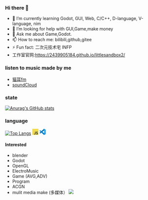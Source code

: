 ### Hi there 👋

<!--
**2439905184/2439905184** is a ✨ _special_ ✨ repository because its `README.md` (this file) appears on your GitHub profile.

Here are some ideas to get you started:
-->
<!-- 🔭 I’m currently working on ... -->
- 🌱 I’m currently learning Godot, GUI, Web, C/C++, D-language, V-language, nim
- 🤔 I’m looking for help with GUI,Game,make money
- 💬 Ask me about Game,Godot.
- 📫 How to reach me: bilibili,github,gitee
- ⚡ Fun fact: 二次元技术宅 INFP
- 工作室官网:https://2439905184.github.io/littlesandbox2/
### listen to music made by me
+ [猫耳fm](https://www.missevan.com/11010966/#)
+ [soundCloud](https://soundcloud.com/cl-s-906255544)

### state
[![Anurag's GitHub stats](https://github-readme-stats.vercel.app/api?username=2439905184)](https://github.com/anuraghazra/github-readme-stats)
### language
[![Top Langs](https://github-readme-stats.vercel.app/api/top-langs/?username=2439905184)](https://github.com/anuraghazra/github-readme-stats)
<code><img height="20" src="https://raw.githubusercontent.com/github/explore/80688e429a7d4ef2fca1e82350fe8e3517d3494d/topics/javascript/javascript.png" alt="javascript" /></code>
  <code><img height="20" src="https://raw.githubusercontent.com/github/explore/80688e429a7d4ef2fca1e82350fe8e3517d3494d/topics/visual-studio-code/visual-studio-code.png" alt="visual-studio-code" /></code>
 #### Interested
 - blender
 - Godot
 - OpenGL
 - ElectroMusic
 - Game (AVG,ADV)
 - Program
 - ACGN
 - mulit media make (多媒体）
 ![](https://komarev.com/ghpvc/?username=2439905184)
